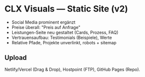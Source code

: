 # CLX Visuals — Static Site (v2)

- Social Media prominent ergänzt
- Preise überall: "Preis auf Anfrage"
- Leistungen-Seite neu gestaltet (Cards, Prozess, FAQ)
- Vertrauensaufbau: Testimonials (Beispiele), Werte
- Relative Pfade, Projekte unverlinkt, robots + sitemap

## Upload
Netlify/Vercel (Drag & Drop), Hostpoint (FTP), GitHub Pages (Repo).

